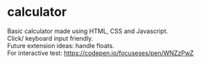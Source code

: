 # calculator 
Basic calculator made using HTML, CSS and Javascript. <br/>
Click/ keyboard input friendly.  <br/>
Future extension ideas: handle floats. <br/>
For interactive test: https://codepen.io/focuseses/pen/WNZzPwZ

